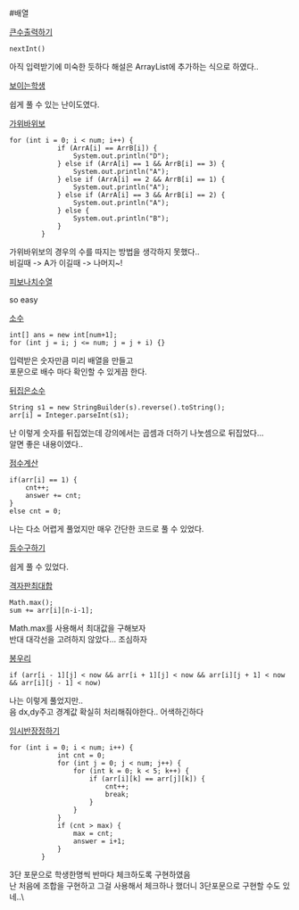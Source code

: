#배열

[큰수출력하기](큰수출력하기.java)
```
nextInt()
```
아직 입력받기에 미숙한 듯하다
해설은 ArrayList에 추가하는 식으로 하였다..

[보이는학생](보이는학생.java)

쉽게 풀 수 있는 난이도였다.

[가위바위보](가위바위보.java)
```
for (int i = 0; i < num; i++) {
            if (ArrA[i] == ArrB[i]) {
                System.out.println("D");
            } else if (ArrA[i] == 1 && ArrB[i] == 3) {
                System.out.println("A");
            } else if (ArrA[i] == 2 && ArrB[i] == 1) {
                System.out.println("A");
            } else if (ArrA[i] == 3 && ArrB[i] == 2) {
                System.out.println("A");
            } else {
                System.out.println("B");
            }
        }
```
가위바위보의 경우의 수를 따지는 방법을 생각하지 못했다..\
비길때 -> A가 이길때 -> 나머지~!

[피보나치수열](피보나치수열.java)

so easy

[소수](소수.java)
```
int[] ans = new int[num+1];
for (int j = i; j <= num; j = j + i) {}
```
입력받은 숫자만큼 미리 배열을 만들고\
포문으로 배수 마다 확인할 수 있게끔 한다.

[뒤집은소수](뒤집은소수.java)
```
String s1 = new StringBuilder(s).reverse().toString();
arr[i] = Integer.parseInt(s1);
```
난 이렇게 숫자를 뒤집었는데 강의에서는 곱셈과 더하기 나눗셈으로 뒤집었다...\
알면 좋은 내용이였다..

[점수계산](점수계산.java)
```
if(arr[i] == 1) {
    cnt++;
    answer += cnt;
}
else cnt = 0;
```
나는 다소 어렵게 풀었지만 매우 간단한 코드로 풀 수 있었다.

[등수구하기](등수구하기.java)

쉽게 풀 수 있었다.

[격자판최대합](격자판최대합.java)
```
Math.max();
sum += arr[i][n-i-1];
```
Math.max를 사용해서 최대값을 구해보자\
반대 대각선을 고려하지 않았다... 조심하자

[봉우리](봉우리.java)
```
if (arr[i - 1][j] < now && arr[i + 1][j] < now && arr[i][j + 1] < now && arr[i][j - 1] < now) 
```
나는 이렇게 풀었지만..\
음 dx,dy주고 경계값 확실히 처리해줘야한다.. 어색하긴하다

[임시반장정하기](임시반장정하기.java)
```
for (int i = 0; i < num; i++) {
            int cnt = 0;
            for (int j = 0; j < num; j++) {
                for (int k = 0; k < 5; k++) {
                    if (arr[i][k] == arr[j][k]) {
                        cnt++;
                        break;
                    }
                }
            }
            if (cnt > max) {
                max = cnt;
                answer = i+1;
            }
        }
```
3단 포문으로 학생한명씩 반마다 체크하도록 구현하였음\
난 처음에 조합을 구현하고 그걸 사용해서 체크하나 했더니 3단포문으로 구현할 수도 있네..\
